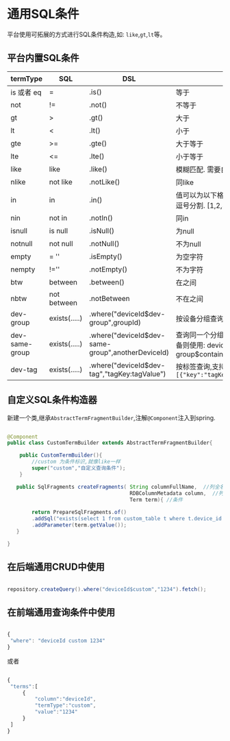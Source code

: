 # 通用SQL条件

平台使用可拓展的方式进行SQL条件构造,如: `like`,`gt`,`lt`等。


## 平台内置SQL条件

| termType         | SQL                  | DSL                                                    | 说明                                                                                                    |
|------------------|----------------------|--------------------------------------------------------|-------------------------------------------------------------------------------------------------------|
| is 或者 eq         | =                    | \.is\(\)                                               | 等于                                                                                                    |
| not              | \!=                  | \.not\(\)                                              | 不等于                                                                                                   |
| gt               | >                    | \.gt\(\)                                               | 大于                                                                                                    |
| lt               | <                    | \.lt\(\)                                               | 小于                                                                                                    |
| gte              | >=                   | \.gte\(\)                                              | 大于等于                                                                                                  |
| lte              | <=                   | \.lte\(\)                                              | 小于等于                                                                                                  |
| like             | like                 | \.like\(\)                                             | 模糊匹配\. 需要自己将value拼接%\.                                                                                |
| nlike            | not like             | \.notLike\(\)                                          | 同like                                                                                                 |
| in               | in                   | \.in\(\)                                               |  值可以为以下格式:1,2,3,4 字符串以半角逗号分割\. \[1,2,3,4\] 集合\.|
| nin              | not in               | \.notIn\(\)                                            | 同in                                                                                                   |
| isnull           | is null              | \.isNull\(\)                                           | 为null                                                                                                 |
| notnull          | not null             | \.notNull\(\)                                          | 不为null                                                                                                |
| empty            | = ''                 | \.isEmpty\(\)                                          | 为空字符                                                                                                  |
| nempty           | \!=''                | \.notEmpty\(\)                                         | 不为字符                                                                                                  |
| btw              | between              | \.between\(\)                                          | 在之间                                                                                                   |
| nbtw            | not between          | \.notBetween                                           | 不在之间                                                                                                  |
| dev\-group       | exists\(\.\.\.\.\.\) | \.where\("deviceId$dev\-group",groupId\)               | 按设备分组查询 \(Pro\)                                                                                       |
| dev\-same\-group | exists\(\.\.\.\.\.\) | \.where\("deviceId$dev\-same\-group",anotherDeviceId\) | 查询同一个分组的设备，如果要包含此设备则使用: deviceId$dev\-same\-group$contains \(Pro\)                                    |
| dev\-tag         | exists\(\.\.\.\.\.\) | \.where\("deviceId$dev\-tag","tagKey:tagValue"\)       | 按标签查询,支持格式: `key:value`,`[{"key":"tagKey","value":"tagValue"}]`                                  |



## 自定义SQL条件构造器

新建一个类,继承`AbstractTermFragmentBuilder`,注解`@Component`注入到spring.

```java

@Component
public class CustomTermBuilder extends AbstractTermFragmentBuilder{

    public CustomTermBuilder(){
        //custom 为条件标识,就像like一样
        super("custom","自定义查询条件");
    }

   public SqlFragments createFragments( String columnFullName,  //列全名,查询条件对应的列名
                                        RDBColumnMetadata column,  //列元数据
                                        Term term){ //条件
        
        return PrepareSqlFragments.of()
        .addSql("exists(select 1 from custom_table t where t.device_id =",columnFullName," and t.value = ?)")
        .addParameter(term.getValue());
   }

}

```

## 在后端通用CRUD中使用

```java

repository.createQuery().where("deviceId$custom","1234").fetch();

```

## 在前端通用查询条件中使用

```js

{
 "where": "deviceId custom 1234"
}

```

或者

```js

{
 "terms":[
     {
         "column":"deviceId",
         "termType":"custom",
         "value":"1234"
     }
 ]
}
```

